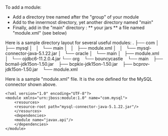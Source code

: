 To add a module: 
* Add a directory tree named after the "group" of your module
* Add to the innermost directory, yet another directory named "main"
* Finally, add in the "main" directory :
** your jars
** a file named "module.xml" (see below)

Here is a sample directory layout for several useful modules:
	.
	├── com
	│   ├── mysql
	│   │   └── main
	│   │       ├── module.xml
	│   │       └── mysql-connector-java-5.1.22.jar
	│   └── oracle
	│       └── main
	│           ├── module.xml
	│           └── ojdbc6-11.2.0.4.jar
	└── org
	    └── bouncycastle
	        └── main
	            ├── bcmail-jdk15on-1.50.jar
	            ├── bcpkix-jdk15on-1.50.jar
	            ├── bcprov-jdk15on-1.50.jar
	            └── module.xml
 
Here is a sample "module.xml" file. It is the one defined for the MySQL connector shown above.

	<?xml version="1.0" encoding="UTF-8"?>
	<module xmlns="urn:jboss:module:1.0" name="com.mysql">
	    <resources>
	    <resource-root path="mysql-connector-java-5.1.22.jar"/>
	    </resources>
	    <dependencies>
	    <module name="javax.api"/>
	    </dependencies>
	</module>

 
 